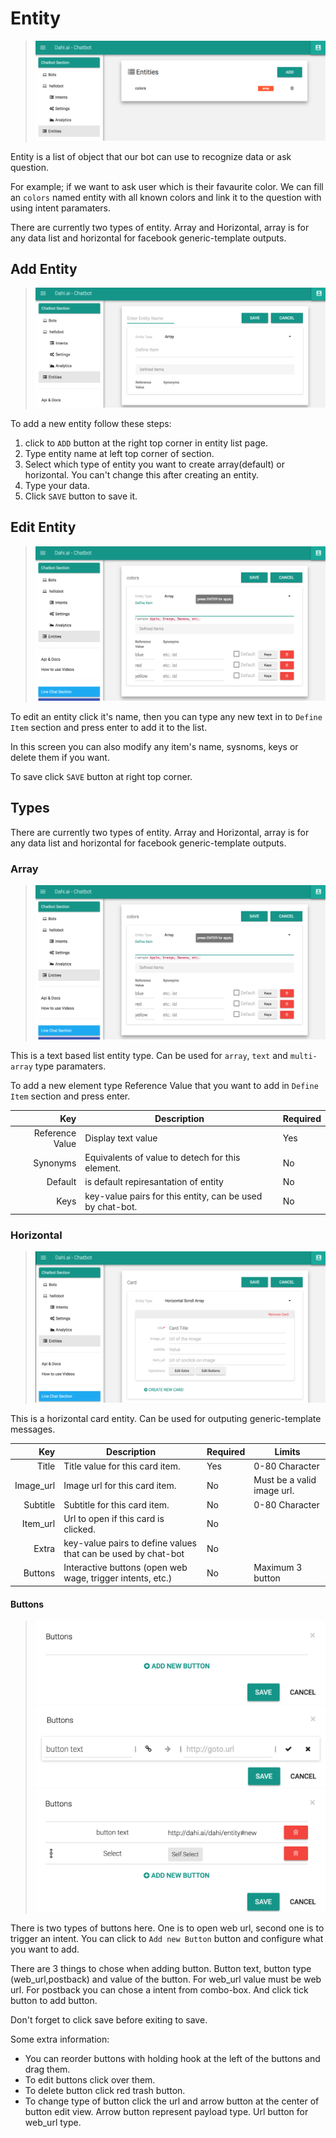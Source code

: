 
# Entity
> ![entity-list](/images/entity-list.png)

Entity is a list of object that our bot can use to recognize data or ask question.

For example; if we want to ask user which is their favaurite color. We can fill an `colors` named entity with all known colors and link it to the question with using intent paramaters.

There are currently two types of entity. Array and Horizontal, array is for any data list and horizontal for facebook generic-template outputs.

## Add Entity
> ![entity-list](/images/entity-add.png)

To add a new entity follow these steps:

1. click to `ADD` button at the right top corner in entity list page.
2. Type entity name at left top corner of section.
3. Select which type of entity you want to create array(default) or horizontal. You can't change this after creating an entity.
4. Type your data.
5. Click `SAVE` button to save it.

## Edit Entity
> ![entity-list](/images/entity-colors.png)

To edit an entity click it's name, then you can type any new text in to `Define Item` section and press enter to add it to the list.

In this screen you can also modify any item's name, sysnoms, keys or delete them if you want.

To save click `SAVE` button at right top corner.

## Types
There are currently two types of entity. Array and Horizontal, array is for any data list and horizontal for facebook generic-template outputs.

### Array
> ![entity-list](/images/entity-colors.png)

This is a text based list entity type. Can be used for `array`, `text` and `multi-array` type paramaters.

To add a new element type Reference Value that you want to add in `Define Item` section and press enter.

|             Key | Description                                               | Required |
|----------------:|-----------------------------------------------------------|----------|
| Reference Value | Display text value                                        | Yes      |
|        Synonyms | Equivalents of value to detech for this element.          | No       |
|         Default | is default repiresantation of entity                      | No       |
|            Keys | key-value pairs for this entity, can be used by chat-bot. | No       |

### Horizontal
> ![entity-card](/images/entity-card.png)

This is a horizontal card entity. Can be used for outputing generic-template messages.

|       Key | Description                                                   | Required | Limits                     |
|----------:|---------------------------------------------------------------|----------|----------------------------|
|     Title | Title value for this card item.                               | Yes      | 0-80 Character             |
| Image_url | Image url for this card item.                                 | No       | Must be a valid image url. |
|  Subtitle | Subtitle for this card item.                                  | No       | 0-80 Character             |
|  Item_url | Url to open if this card is clicked.                          | No       |                            |
|     Extra | key-value pairs to define values that can be used by chat-bot | No       |                            |
|   Buttons | Interactive buttons (open web wage, trigger intents, etc.)    | No       | Maximum 3 button           |

#### Buttons
> ![horizontal-button-list](/images/hor-but-list.png)
> ![horizontal-button-web](/images/hor-but-web.png)
> ![horizontal-button-intent](/images/hor-but-int.png)

There is two types of buttons here. One is to open web url, second one is to trigger an intent. You can click to `Add new Button` button and configure what you want to add. 

There are 3 things to chose when adding button. Button text, button type (web_url,postback) and value of the button. For web_url value must be web url. For postback you can chose a intent from combo-box. And click tick button to add button.

<aside class="notice">
Don't forget to click save before exiting to save.
</aside>

Some extra information:

* You can reorder buttons with holding hook at the left of the buttons and drag them.
* To edit buttons click over them.
* To delete button click red trash button.
* To change type of button click the url and arrow button at the center of button edit view. Arrow button represent payload type. Url button for web_url type.
